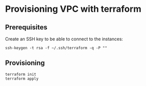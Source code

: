 # Provisioning VPC with terraform


## Prerequisites
Create an SSH key to be able to connect to the instances:
```
ssh-keygen -t rsa -f ~/.ssh/terraform -q -P ""
```

## Provisioning
```
terraform init
terraform apply